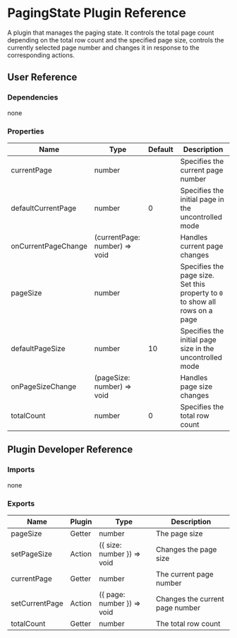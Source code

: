 # PagingState Plugin Reference

A plugin that manages the paging state. It controls the total page count depending on the total row count and the specified page size, controls the currently selected page number and changes it in response to the corresponding actions.

## User Reference

### Dependencies

none

### Properties

Name | Type | Default | Description
-----|------|---------|------------
currentPage | number | | Specifies the current page number
defaultCurrentPage | number | 0 | Specifies the initial page in the uncontrolled mode
onCurrentPageChange | (currentPage: number) => void | | Handles current page changes
pageSize | number | | Specifies the page size. Set this property to `0` to show all rows on a page
defaultPageSize | number | 10 | Specifies the initial page size in the uncontrolled mode
onPageSizeChange | (pageSize: number) => void | | Handles page size changes
totalCount | number | 0 | Specifies the total row count

## Plugin Developer Reference

### Imports

none

### Exports

Name | Plugin | Type | Description
-----|--------|------|------------
pageSize | Getter | number | The page size
setPageSize | Action | ({ size: number }) => void | Changes the page size
currentPage | Getter | number | The current page number
setCurrentPage | Action | ({ page: number }) => void | Changes the current page number
totalCount | Getter | number | The total row count
